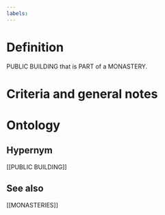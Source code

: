 ```yaml
---
labels: 
---
```


# Definition
PUBLIC BUILDING that is PART of a MONASTERY.
# Criteria and general notes
# Ontology

## Hypernym
[[PUBLIC BUILDING]]
## See also
[[MONASTERIES]]